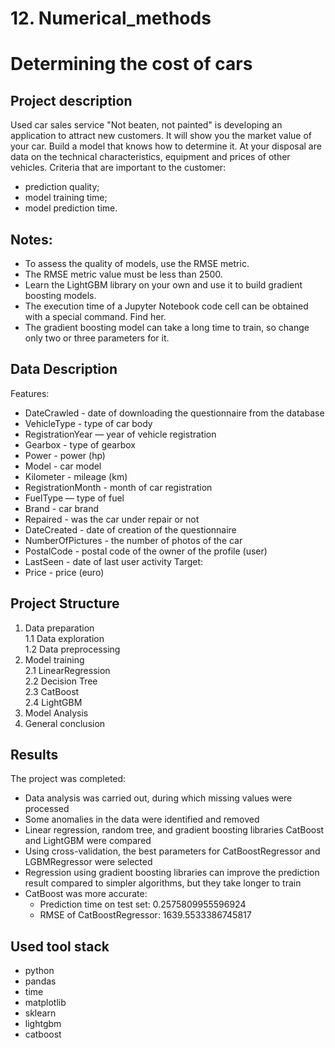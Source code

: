 # 12. Numerical_methods
# Determining the cost of cars
## Project description
Used car sales service "Not beaten, not painted" is developing an application to attract new customers. It will show you the market value of your car.
Build a model that knows how to determine it. At your disposal are data on the technical characteristics, equipment and prices of other vehicles.
Criteria that are important to the customer:
- prediction quality;
- model training time;
- model prediction time.
## Notes:
- To assess the quality of models, use the RMSE metric.
- The RMSE metric value must be less than 2500.
- Learn the LightGBM library on your own and use it to build gradient boosting models.
- The execution time of a Jupyter Notebook code cell can be obtained with a special command. Find her.
- The gradient boosting model can take a long time to train, so change only two or three parameters for it.
## Data Description
Features:
- DateCrawled - date of downloading the questionnaire from the database
- VehicleType - type of car body
- RegistrationYear — year of vehicle registration
- Gearbox - type of gearbox
- Power - power (hp)
- Model - car model
- Kilometer - mileage (km)
- RegistrationMonth - month of car registration
- FuelType — type of fuel
- Brand - car brand
- Repaired - was the car under repair or not
- DateCreated - date of creation of the questionnaire
- NumberOfPictures - the number of photos of the car
- PostalCode - postal code of the owner of the profile (user)
- LastSeen - date of last user activity
Target:
- Price - price (euro)
## Project Structure
1.  Data preparation  
    1.1  Data exploration  
    1.2  Data preprocessing  
2.  Model training  
    2.1  LinearRegression  
    2.2  Decision Tree  
    2.3  CatBoost  
    2.4  LightGBM  
3.  Model Analysis    
4.  General conclusion
## Results
The project was completed:
- Data analysis was carried out, during which missing values were processed
- Some anomalies in the data were identified and removed
- Linear regression, random tree, and gradient boosting libraries CatBoost and LightGBM were compared
- Using cross-validation, the best parameters for CatBoostRegressor and LGBMRegressor were selected
- Regression using gradient boosting libraries can improve the prediction result compared to simpler algorithms, but they take longer to train
- CatBoost was more accurate:
   - Prediction time on test set: 0.2575809955596924
   - RMSE of CatBoostRegressor: 1639.5533386745817
## Used tool stack
- python
- pandas
- time
- matplotlib
- sklearn
- lightgbm
- catboost
